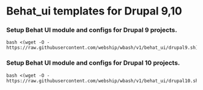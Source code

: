 # Behat_ui templates for Drupal 9,10

### Setup Behat UI module and configs for Drupal 9 projects.
```
bash <(wget -O - https://raw.githubusercontent.com/webship/wbash/v1/behat_ui/drupal9.sh)
```
### Setup Behat UI module and configs for Drupal 10 projects.
```
bash <(wget -O - https://raw.githubusercontent.com/webship/wbash/v1/behat_ui/drupal10.sh)
```